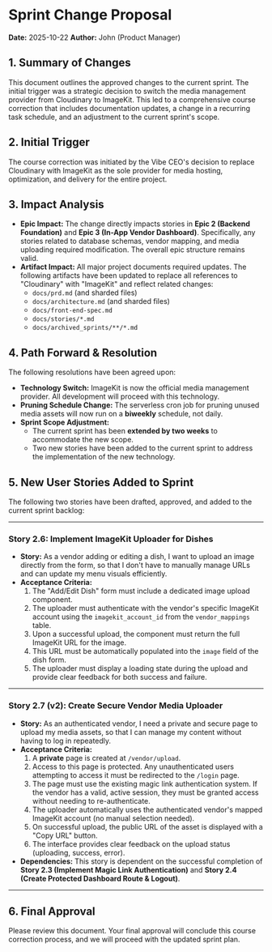 # Sprint Change Proposal

**Date:** 2025-10-22
**Author:** John (Product Manager)

## 1. Summary of Changes

This document outlines the approved changes to the current sprint. The initial trigger was a strategic decision to switch the media management provider from Cloudinary to ImageKit. This led to a comprehensive course correction that includes documentation updates, a change in a recurring task schedule, and an adjustment to the current sprint's scope.

## 2. Initial Trigger

The course correction was initiated by the Vibe CEO's decision to replace Cloudinary with ImageKit as the sole provider for media hosting, optimization, and delivery for the entire project.

## 3. Impact Analysis

- **Epic Impact:** The change directly impacts stories in **Epic 2 (Backend Foundation)** and **Epic 3 (In-App Vendor Dashboard)**. Specifically, any stories related to database schemas, vendor mapping, and media uploading required modification. The overall epic structure remains valid.
- **Artifact Impact:** All major project documents required updates. The following artifacts have been updated to replace all references to "Cloudinary" with "ImageKit" and reflect related changes:
  - `docs/prd.md` (and sharded files)
  - `docs/architecture.md` (and sharded files)
  - `docs/front-end-spec.md`
  - `docs/stories/*.md`
  - `docs/archived_sprints/**/*.md`

## 4. Path Forward & Resolution

The following resolutions have been agreed upon:

- **Technology Switch:** ImageKit is now the official media management provider. All development will proceed with this technology.
- **Pruning Schedule Change:** The serverless cron job for pruning unused media assets will now run on a **biweekly** schedule, not daily.
- **Sprint Scope Adjustment:**
  - The current sprint has been **extended by two weeks** to accommodate the new scope.
  - Two new stories have been added to the current sprint to address the implementation of the new technology.

## 5. New User Stories Added to Sprint

The following two stories have been drafted, approved, and added to the current sprint backlog:

---

### **Story 2.6: Implement ImageKit Uploader for Dishes**

- **Story:** As a vendor adding or editing a dish, I want to upload an image directly from the form, so that I don't have to manually manage URLs and can update my menu visuals efficiently.
- **Acceptance Criteria:**
  1.  The "Add/Edit Dish" form must include a dedicated image upload component.
  2.  The uploader must authenticate with the vendor's specific ImageKit account using the `imagekit_account_id` from the `vendor_mappings` table.
  3.  Upon a successful upload, the component must return the full ImageKit URL for the image.
  4.  This URL must be automatically populated into the `image` field of the dish form.
  5.  The uploader must display a loading state during the upload and provide clear feedback for both success and failure.

---

### **Story 2.7 (v2): Create Secure Vendor Media Uploader**

- **Story:** As an authenticated vendor, I need a private and secure page to upload my media assets, so that I can manage my content without having to log in repeatedly.
- **Acceptance Criteria:**
  1.  A **private** page is created at `/vendor/upload`.
  2.  Access to this page is protected. Any unauthenticated users attempting to access it must be redirected to the `/login` page.
  3.  The page must use the existing magic link authentication system. If the vendor has a valid, active session, they must be granted access without needing to re-authenticate.
  4.  The uploader automatically uses the authenticated vendor's mapped ImageKit account (no manual selection needed).
  5.  On successful upload, the public URL of the asset is displayed with a "Copy URL" button.
  6.  The interface provides clear feedback on the upload status (uploading, success, error).
- **Dependencies:** This story is dependent on the successful completion of **Story 2.3 (Implement Magic Link Authentication)** and **Story 2.4 (Create Protected Dashboard Route & Logout)**.

---

## 6. Final Approval

Please review this document. Your final approval will conclude this course correction process, and we will proceed with the updated sprint plan.
